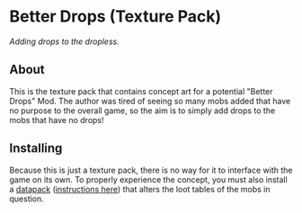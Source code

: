 ﻿# Better Drops \(Texture Pack\)

*Adding drops to the dropless.*


## About

This is the texture pack that contains concept art for a potential "Better Drops" Mod. The author was tired of seeing so many mobs added that have no purpose to the overall game, so the aim is to simply add drops to the mobs that have no drops!

## Installing

Because this is just a texture pack, there is no way for it to interface with the game on its own. To properly experience the concept, you must also install a [datapack]() ([instructions here](https://minecraft.wiki/w/Tutorial:Installing_a_data_pack)) that alters the loot tables of the mobs in question.
